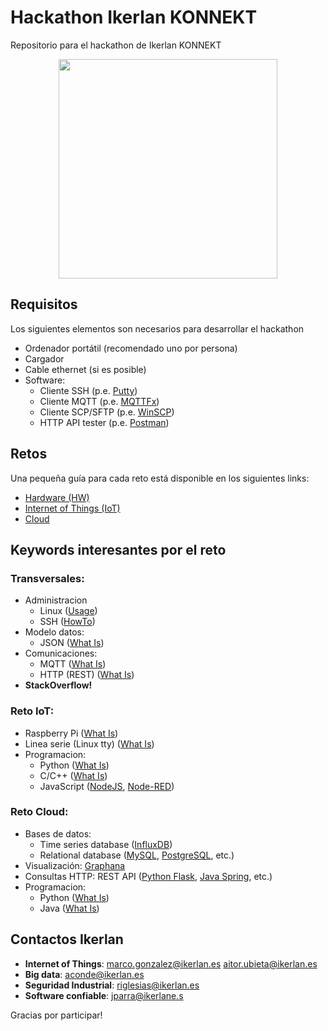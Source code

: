 # Hackathon Ikerlan KONNEKT
Repositorio para el hackathon de Ikerlan KONNEKT

<p align="center">
  <img width="350" height="351" src="https://www.ikerlan.es/img/ikerlan-konnekt/logo-footer.png">
</p>

## Requisitos
Los siguientes elementos son necesarios para desarrollar el hackathon

* Ordenador portátil (recomendado uno por persona)
* Cargador
* Cable ethernet (si es posible)
* Software:
  * Cliente SSH (p.e. [Putty](https://www.putty.org/))
  * Cliente MQTT (p.e. [MQTTFx](https://mqttfx.jensd.de/))
  * Cliente SCP/SFTP (p.e. [WinSCP](https://winscp.net/eng/index.php))
  * HTTP API tester (p.e. [Postman](https://www.getpostman.com/))

## Retos
Una pequeña guía para cada reto está disponible en los siguientes links:
 * [Hardware (HW)](https://github.com/ikerlan2015/hackathon/tree/master/hw)
 * [Internet of Things (IoT)](https://github.com/ikerlan2015/hackathon/tree/master/iot)
 * [Cloud](https://github.com/ikerlan2015/hackathon/tree/master/cloud)

## Keywords interesantes por el reto
### Transversales:
  * Administracion
    * Linux ([Usage](https://www.raspberrypi.org/documentation/linux/usage/))
    * SSH ([HowTo](https://www.howtogeek.com/311287/how-to-connect-to-an-ssh-server-from-windows-macos-or-linux/))
  * Modelo datos:
    * JSON ([What Is](https://developer.mozilla.org/en-US/docs/Learn/JavaScript/Objects/JSON))
  * Comunicaciones:
    * MQTT ([What Is](https://randomnerdtutorials.com/what-is-mqtt-and-how-it-works/))
    * HTTP (REST) ([What Is](https://spring.io/understanding/REST))
  * **StackOverflow!**
### Reto IoT:
  * Raspberry Pi ([What Is](https://www.raspberrypi.org/))
  * Linea serie (Linux tty) ([What Is](https://askubuntu.com/questions/481906/what-does-tty-stand-for))
  * Programacion:
    * Python ([What Is](https://www.python.org/))
    * C/C++ ([What Is](https://www.programiz.com/c-programming))
    * JavaScript ([NodeJS](https://nodejs.org/en/about/), [Node-RED](https://nodered.org/))
### Reto Cloud:
  * Bases de datos:
    * Time series database ([InfluxDB](https://www.influxdata.com/))
    * Relational database ([MySQL](https://www.mysql.com/), [PostgreSQL](https://www.postgresql.org/), etc.)
  * Visualización: [Graphana](https://grafana.com/)
  * Consultas HTTP: REST API ([Python Flask](http://flask.pocoo.org/), [Java Spring](https://spring.io/), etc.)
  * Programacion:
    * Python ([What Is](https://www.python.org/))
    * Java ([What Is](https://www.edureka.co/blog/what-is-java/))

## Contactos Ikerlan
 * **Internet of Things**: marco.gonzalez@ikerlan.es aitor.ubieta@ikerlan.es
 * **Big data**: aconde@ikerlan.es
 * **Seguridad Industrial**: riglesias@ikerlan.es
 * **Software confiable**: jparra@ikerlane.s

Gracias por participar!
